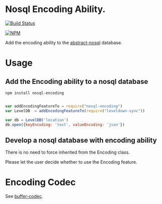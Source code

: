 # Nosql Encoding Ability.

[![Build Status](https://secure.travis-ci.org/snowyu/node-nosql-encoding.png?branch=master)](http://travis-ci.org/snowyu/node-nosql-encoding)

[![NPM](https://nodei.co/npm/nosql-encoding.png?stars&downloads&downloadRank)](https://nodei.co/npm/nosql-encoding/)

Add the encoding ability to the [abstract-nosql](https://github.com/snowyu/node-abstract-nosql) database.



# Usage

## Add the Encoding ability to a nosql database

    npm install nosql-encoding

```js

var addEncodingFeatureTo = require("nosql-encoding")
var LevelDB  = addEncodingFeatureTo(require("leveldown-sync"))

var db = LevelDB('location')
db.open({keyEncoding: 'text', valueEncoding: 'json'})

```

## Develop a nosql database with encoding ability

There is no need to force inherited from the Encoding class.

Please let the user decide whether to use the Encoding feature.


# Encoding Codec

See [buffer-codec](https://github.com/snowyu/node-buffer-codec).


